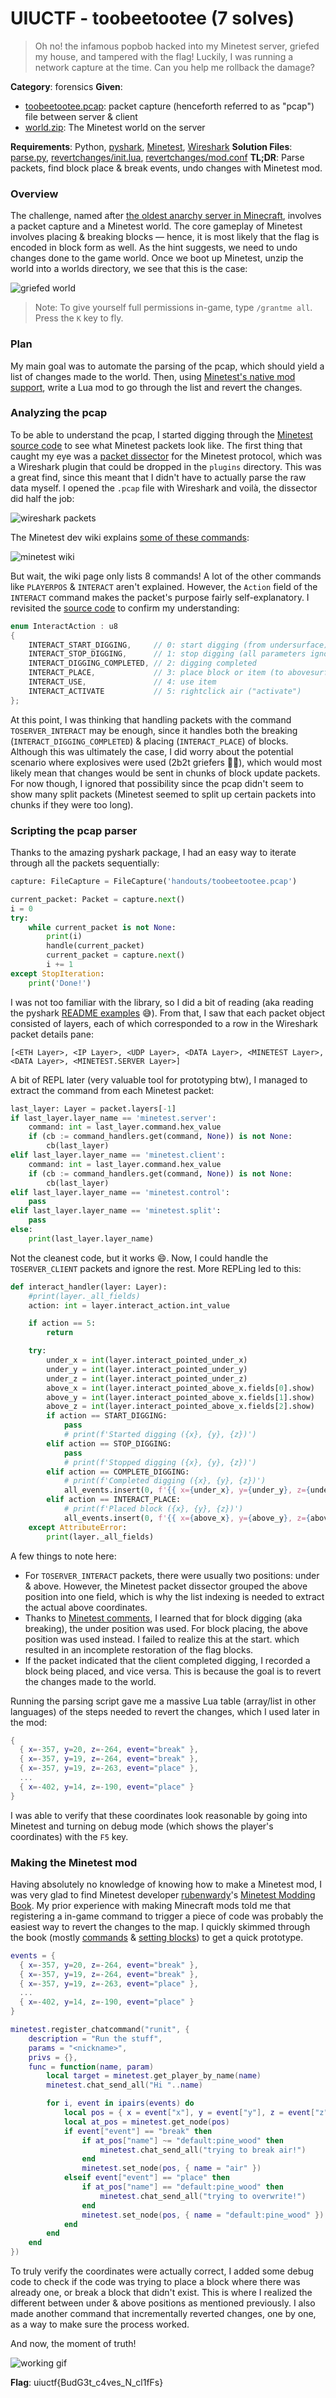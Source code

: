 # UIUCTF - toobeetootee (7 solves)

> Oh no! the infamous popbob hacked into my Minetest server, griefed my house, and tampered with the flag! Luckily, I was running a network capture at the time. Can you help me rollback the damage?

**Category**: forensics
**Given**: 
- [toobeetootee.pcap](handouts/toobeetootee.pcap): packet capture (henceforth referred to as "pcap") file between server & client
- [world.zip](handouts/world.zip): The Minetest world on the server

**Requirements**: Python, [pyshark](https://github.com/KimiNewt/pyshark), [Minetest](https://www.minetest.net), [Wireshark](https://www.wireshark.org)
**Solution Files**: [parse.py](parse.py), [revertchanges/init.lua](revertchanges/init.lua), [revertchanges/mod.conf](revertchanges/mod.conf)
**TL;DR**: Parse packets, find block place & break events, undo changes with Minetest mod.

### Overview
The challenge, named after [the oldest anarchy server in Minecraft](https://www.youtube.com/watch?v=jCio1MtgORQ), involves a packet capture and a Minetest world. The core gameplay of Minetest involves placing & breaking blocks — hence, it is most likely that the flag is encoded in block form as well. As the hint suggests, we need to undo changes done to the game world. Once we boot up Minetest, unzip the world into a worlds directory, we see that this is the case:

![griefed world](images/griefed-world.png)

> Note: To give yourself full permissions in-game, type `/grantme all`. Press the `K` key to fly.

### Plan
My main goal was to automate the parsing of the pcap, which should yield a list of changes made to the world. Then, using [Minetest's native mod support](https://dev.minetest.net/Modding_Intro), write a Lua mod to go through the list and revert the changes.

### Analyzing the pcap
To be able to understand the pcap, I started digging through the [Minetest source code](https://github.com/minetest/minetest/tree/master) to see what Minetest packets look like. The first thing that caught my eye was a [packet dissector](https://github.com/minetest/minetest/blob/master/util/wireshark/minetest.lua) for the Minetest protocol, which was a Wireshark plugin that could be dropped in the `plugins` directory. This was a great find, since this meant that I didn't have to actually parse the raw data myself. I opened the `.pcap` file with Wireshark and voilà, the dissector did half the job:

![wireshark packets](images/wireshark.png)

The Minetest dev wiki explains [some of these commands](https://dev.minetest.net/Engine/NMPR#Network_protocol):

![minetest wiki](images/minetest-wiki.png)

But wait, the wiki page only lists 8 commands! A lot of the other commands like `PLAYERPOS` & `INTERACT` aren't explained. However, the `Action` field of the `INTERACT` command makes the packet's purpose fairly self-explanatory. I revisited the [source code](https://github.com/minetest/minetest/blob/63fc728a84a5ba97240233ad1c5d94f1ade2deb1/src/network/networkprotocol.h#L1058-L1066) to confirm my understanding:

```cpp
enum InteractAction : u8
{
	INTERACT_START_DIGGING,     // 0: start digging (from undersurface) or use
	INTERACT_STOP_DIGGING,      // 1: stop digging (all parameters ignored)
	INTERACT_DIGGING_COMPLETED, // 2: digging completed
	INTERACT_PLACE,             // 3: place block or item (to abovesurface)
	INTERACT_USE,               // 4: use item
	INTERACT_ACTIVATE           // 5: rightclick air ("activate")
};
```

At this point, I was thinking that handling packets with the command `TOSERVER_INTERACT` may be enough, since it handles both the breaking (`INTERACT_DIGGING_COMPLETED`) & placing (`INTERACT_PLACE`) of blocks. Although this was ultimately the case, I did worry about the potential scenario where explosives were used (2b2t griefers :man_shrugging:), which would most likely mean that changes would be sent in chunks of block update packets. For now though, I ignored that possibility since the pcap didn't seem to show many split packets (Minetest seemed to split up certain packets into chunks if they were too long).

### Scripting the pcap parser
Thanks to the amazing pyshark package, I had an easy way to iterate through all the packets sequentially:

```python
capture: FileCapture = FileCapture('handouts/toobeetootee.pcap')

current_packet: Packet = capture.next()
i = 0
try:
    while current_packet is not None:
        print(i)
        handle(current_packet)
        current_packet = capture.next()
        i += 1
except StopIteration:
    print('Done!')
```

I was not too familiar with the library, so I did a bit of reading (aka reading the pyshark [README examples](https://github.com/KimiNewt/pyshark/blob/master/README.md#reading-from-a-capture-file) :sweat_smile:). From that, I saw that each packet object consisted of layers, each of which corresponded to a row in the Wireshark packet details pane:

`[<ETH Layer>, <IP Layer>, <UDP Layer>, <DATA Layer>, <MINETEST Layer>, <DATA Layer>, <MINETEST.SERVER Layer>]`

A bit of REPL later (very valuable tool for prototyping btw), I managed to extract the command from each Minetest packet:

```python
last_layer: Layer = packet.layers[-1]
if last_layer.layer_name == 'minetest.server':
    command: int = last_layer.command.hex_value
    if (cb := command_handlers.get(command, None)) is not None:
        cb(last_layer)
elif last_layer.layer_name == 'minetest.client':
    command: int = last_layer.command.hex_value
    if (cb := command_handlers.get(command, None)) is not None:
        cb(last_layer)
elif last_layer.layer_name == 'minetest.control':
    pass
elif last_layer.layer_name == 'minetest.split':
    pass
else:
    print(last_layer.layer_name)
```

Not the cleanest code, but it works :smile:. Now, I could handle the `TOSERVER_CLIENT` packets and ignore the rest. More REPLing led to this:

```python
def interact_handler(layer: Layer):
    #print(layer._all_fields)
    action: int = layer.interact_action.int_value

    if action == 5:
        return

    try:
        under_x = int(layer.interact_pointed_under_x)
        under_y = int(layer.interact_pointed_under_y)
        under_z = int(layer.interact_pointed_under_z)
        above_x = int(layer.interact_pointed_above_x.fields[0].show)
        above_y = int(layer.interact_pointed_above_x.fields[1].show)
        above_z = int(layer.interact_pointed_above_x.fields[2].show)
        if action == START_DIGGING:
            pass
            # print(f'Started digging ({x}, {y}, {z})')
        elif action == STOP_DIGGING:
            pass
            # print(f'Stopped digging ({x}, {y}, {z})')
        elif action == COMPLETE_DIGGING:
            # print(f'Completed digging ({x}, {y}, {z})')
            all_events.insert(0, f'{{ x={under_x}, y={under_y}, z={under_z}, event="place" }}')
        elif action == INTERACT_PLACE:
            # print(f'Placed block ({x}, {y}, {z})')
            all_events.insert(0, f'{{ x={above_x}, y={above_y}, z={above_z}, event="break" }}')
    except AttributeError:
        print(layer._all_fields)
```

A few things to note here:
- For `TOSERVER_INTERACT` packets, there were usually two positions: under & above. However, the Minetest packet dissector grouped the above position into one field, which is why the list indexing is needed to extract the actual above coordinates.
- Thanks to [Minetest comments](https://github.com/minetest/minetest/blob/a106bfd456509b676ccba0ac9bef75c214819028/src/network/serverpackethandler.cpp#L1028-L1037), I learned that for block digging (aka breaking), the under position was used. For block placing, the above position was used instead. I failed to realize this at the start. which resulted in an incomplete restoration of the flag blocks.
- If the packet indicated that the client completed digging, I recorded a block being placed, and vice versa. This is because the goal is to revert the changes made to the world.

Running the parsing script gave me a massive Lua table (array/list in other languages) of the steps needed to revert the changes, which I used later in the mod:

```lua
{
  { x=-357, y=20, z=-264, event="break" },
  { x=-357, y=19, z=-264, event="break" },
  { x=-357, y=19, z=-263, event="place" },
  ...
  { x=-402, y=14, z=-190, event="place" }
}
```

I was able to verify that these coordinates look reasonable by going into Minetest and turning on debug mode (which shows the player's coordinates) with the `F5` key.

### Making the Minetest mod
Having absolutely no knowledge of knowing how to make a Minetest mod, I was very glad to find Minetest developer [rubenwardy](https://rubenwardy.com)'s [Minetest Modding Book](https://rubenwardy.com/minetest_modding_book/en/index.html). My prior experience with making Minecraft mods told me that registering a in-game command to trigger a piece of code was probably the easiest way to revert the changes to the map. I quickly skimmed through the book (mostly [commands](https://rubenwardy.com/minetest_modding_book/en/players/chat.html#chat-commands) & [setting blocks](https://rubenwardy.com/minetest_modding_book/en/map/environment.html#writing)) to get a quick prototype.

```lua
events = {
  { x=-357, y=20, z=-264, event="break" },
  { x=-357, y=19, z=-264, event="break" },
  { x=-357, y=19, z=-263, event="place" },
  ...
  { x=-402, y=14, z=-190, event="place" }
}

minetest.register_chatcommand("runit", {
	description = "Run the stuff",
	params = "<nickname>",
	privs = {},
	func = function(name, param)
		local target = minetest.get_player_by_name(name)
		minetest.chat_send_all("Hi "..name)

        for i, event in ipairs(events) do
            local pos = { x = event["x"], y = event["y"], z = event["z"] }
            local at_pos = minetest.get_node(pos)
            if event["event"] == "break" then
                if at_pos["name"] ~= "default:pine_wood" then
                    minetest.chat_send_all("trying to break air!")
                end
                minetest.set_node(pos, { name = "air" })
            elseif event["event"] == "place" then
                if at_pos["name"] == "default:pine_wood" then
                    minetest.chat_send_all("trying to overwrite!")
                end
                minetest.set_node(pos, { name = "default:pine_wood" })
            end
        end
	end
})
```

To truly verify the coordinates were actually correct, I added some debug code to check if the code was trying to place a block where there was already one, or break a block that didn't exist. This is where I realized the different between under & above positions as mentioned previously. I also made another command that incrementally reverted changes, one by one, as a way to make sure the process worked.

And now, the moment of truth!

![working gif](images/working.gif)

**Flag**: uiuctf{BudG3t_c4ves_N_cl1fFs}
